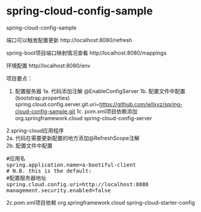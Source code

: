 # spring-cloud-config-sample
spring-cloud-config-sample

端口可以触发配置更新
http://localhost:8080/refresh

spring-boot项目端口映射情况查看
http//localhost:8080/mappings

环境配置
http//localhost:8080/env

项目要点：
1. 配置服务器
1a. 代码添加注解
@EnableConfigServer
1b. 配置文件中配置(bootstrap.properties)    
spring.cloud.config.server.git.uri=https://github.com/wllxyz/spring-cloud-config-sample.git
1c. pom.xml项目依赖添加    
        <dependency>
            <groupId>org.springframework.cloud</groupId>
            <artifactId>spring-cloud-config-server</artifactId>
        </dependency>


2.spring-cloud应用程序    
2a. 代码在需要更新配置的地方添加@RefreshScope注解    
2b. 配置文件中配置   
<pre>
#应用名
spring.application.name=a-bootiful-client
# N.B. this is the default:
#配置服务器地址
spring.cloud.config.uri=http://localhost:8888 
management.security.enabled=false
</pre>
2c.pom.xml项目依赖
		<dependency>
			<groupId>org.springframework.cloud</groupId>
			<artifactId>spring-cloud-starter-config</artifactId>
		</dependency>

